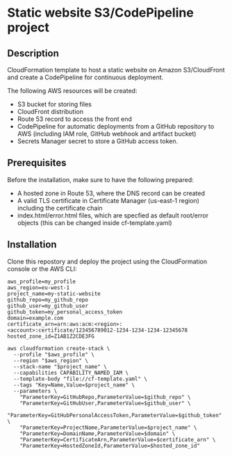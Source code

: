 # Static website S3/CodePipeline project 
## Description
CloudFormation template to host a static website on Amazon S3/CloudFront and create a CodePipeline for continuous deployment.

The following AWS resources will be created:
- S3 bucket for storing files
- CloudFront distribution
- Route 53 record to access the front end
- CodePipeline for automatic deployments from a GitHub repository to AWS (including IAM role, GitHub webhook and artifact bucket)
- Secrets Manager secret to store a GitHub access token.

## Prerequisites
Before the installation, make sure to have the following prepared:
- A hosted zone in Route 53, where the DNS record can be created
- A valid TLS certificate in Certificate Manager (us-east-1 region) including the certificate chain
- index.html/error.html files, which are specfied as default root/error objects (this can be changed inside cf-template.yaml)

## Installation
Clone this repostory and deploy the project using the CloudFormation console or the AWS CLI:

    aws_profile=my_profile
    aws_region=eu-west-1
    project_name=my-static-website
    github_repo=my_github_repo
    github_user=my_github_user
    github_token=my_personal_access_token
    domain=example.com
    certificate_arn=arn:aws:acm:<region>:<account>:certificate/123456789012-1234-1234-1234-12345678
    hosted_zone_id=Z1AB1Z2CDE3FG

    aws cloudformation create-stack \
      --profile "$aws_profile" \
      --region "$aws_region" \
      --stack-name "$project_name" \
      --capabilities CAPABILITY_NAMED_IAM \
      --template-body "file://cf-template.yaml" \
      --tags "Key=Name,Value=$project_name" \
      --parameters \
        "ParameterKey=GitHubRepo,ParameterValue=$github_repo" \
        "ParameterKey=GitHubUser,ParameterValue=$github_user" \
        "ParameterKey=GitHubPersonalAccessToken,ParameterValue=$github_token" \
        "ParameterKey=ProjectName,ParameterValue=$project_name" \
        "ParameterKey=DomainName,ParameterValue=$domain" \
        "ParameterKey=CertificateArn,ParameterValue=$certificate_arn" \
        "ParameterKey=HostedZoneId,ParameterValue=$hosted_zone_id"


